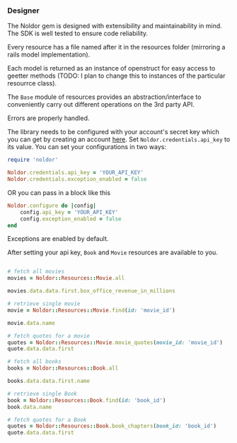 ### Designer

The Noldor gem is designed with extensibility and maintainability in mind. 
The SDK is well tested to ensure code reliability.

Every resource has a file named after it in the resources folder (mirroring a rails model implementation).

Each model is returned as an instance of openstruct for easy access to geetter methods (TODO: I plan to change this to instances of the particular resourrce class).

The `Base` module of resources provides an abstraction/interface to conveniently carry out different operations on the 3rd party API.

Errors are properly handled.


The library needs to be configured with your account's secret key which you can get by creating an account [here](https://the-one-api.dev/). Set `Noldor.credentials.api_key` to its value. You can set your configurations in two ways:

```ruby
require 'noldor'

Noldor.credentials.api_key = 'YOUR_API_KEY'
Noldor.credentials.exception_enabled = false

```

OR you can pass in a block like this

```ruby
Noldor.configure do |config|
    config.api_key = 'YOUR_API_KEY'
    config.exception_enabled = false
end

```

Exceptions are enabled by default.


After setting your api key, `Book` and `Movie` resources are available to you.

```ruby

# fetch all movies
movies = Noldor::Resources::Movie.all

movies.data.data.first.box_office_revenue_in_millions

# retrieve single movie
movie = Noldor::Resources::Movie.find(id: 'movie_id')

movie.data.name

# fetch quotes for a movie
quotes = Noldor::Resources::Movie.movie_quotes(movie_id: 'movie_id')
quote.data.data.first

# fetch all books
books = Noldor::Resources::Book.all

books.data.data.first.name

# retrieve single Book
book = Noldor::Resources::Book.find(id: 'book_id')
book.data.name

# fetch quotes for a Book
quotes = Noldor::Resources::Book.book_chapters(book_id: 'book_id')
quote.data.data.first
```
